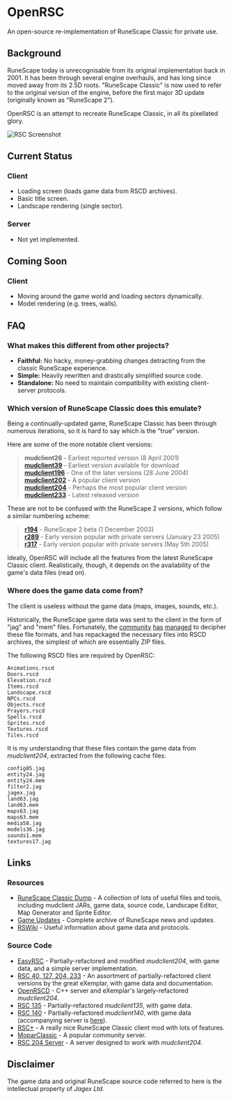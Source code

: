 # OpenRSC

An open-source re-implementation of RuneScape Classic for private use.

## Background

RuneScape today is unrecognisable from its original implementation back in 2001. It has been through several engine overhauls, and has long since moved away from its 2.5D roots. "RuneScape Classic" is now used to refer to the original version of the engine, before the first major 3D update (originally known as "RuneScape 2").

OpenRSC is an attempt to recreate RuneScape Classic, in all its pixellated glory.

![RSC Screenshot](http://www.runescape.com/img/main/classic/screen-2.jpg "RuneScape Classic")

## Current Status

### Client

 - Loading screen (loads game data from RSCD archives).
 - Basic title screen.
 - Landscape rendering (single sector).

### Server

 - Not yet implemented.

## Coming Soon

### Client

 - Moving around the game world and loading sectors dynamically.
 - Model rendering (e.g. trees, walls).

## FAQ

### What makes this different from other projects?

 - **Faithful:** No hacky, money-grabbing changes detracting from the classic RuneScape experience.
 - **Simple:** Heavily rewritten and drastically simplified source code.
 - **Standalone:** No need to maintain compatibility with existing client-server protocols.

### Which version of RuneScape Classic does this emulate?

Being a continually-updated game, RuneScape Classic has been through numerous iterations, so it is hard to say which is the "true" version.

Here are some of the more notable client versions:

 > **mudclient26** - Earliest reported version (8 April 2001)  
 > **[mudclient39](https://github.com/tomfitzhenry/RuneScape-classic-dump/blob/master/eXemplar's-collection/exemplar/rs1/rs1/mudclients/mudclient39.jar)** - Earliest version available for download  
 > **[mudclient196](https://github.com/tomfitzhenry/RuneScape-classic-dump/blob/master/eXemplar's-collection/exemplar/rs1/rs1/mudclients/mudclient196.jar)** - One of the later versions (28 June 2004)  
 > **[mudclient202](https://github.com/tomfitzhenry/runescape-classic-dump/tree/master/rs1/rs1/v202)** - A popular client version  
 > **[mudclient204](https://github.com/tomfitzhenry/RuneScape-classic-dump/blob/master/eXemplar's-collection/exemplar/rs1/rs1/mudclients/mudclient204.jar)** - Perhaps the most popular client version  
  > **[mudclient233](https://bitbucket.org/eggsampler/rsc/src/63e3a5c9482c27b3555b38b6a6b9453d2f1771c4/jars)** - Latest released version  

These are not to be confused with the RuneScape 2 versions, which follow a similar numbering scheme:

 > **[r194](http://rsclients.wikia.com/wiki/Revision_194)** - RuneScape 2 beta (1 December 2003)  
 > **[r289](http://rsclients.wikia.com/wiki/Revision_289)** - Early version popular with private servers (January 23 2005)  
 > **[r317](http://rsclients.wikia.com/wiki/Revision_317)** - Early version popular with private servers (May 5th 2005)  

Ideally, OpenRSC will include all the features from the latest RuneScape Classic client. Realistically, though, it depends on the availability of the game's data files (read on).

### Where does the game data come from?

The client is useless without the game data (maps, images, sounds, etc.).

Historically, the RuneScape game data was sent to the client in the form of "jag" and "mem" files. Fortunately, the [community](https://github.com/SamHammersley/JAG-Archive-Editor) [has](https://github.com/tomfitzhenry/RuneScape-classic-dump/blob/master/RSC%20Map%20Generator/RSC%20Map%20Generator/src/com/hikilaka/file/JagArchiveLoader.java) [managed](https://sites.google.com/site/commiesRuneScapedocumentation/cache/archives) to decipher these file formats, and has repackaged the necessary files into RSCD archives, the simplest of which are essentially ZIP files.

The following RSCD files are required by OpenRSC:

    Animations.rscd
    Doors.rscd
    Elevation.rscd
    Items.rscd
    Landscape.rscd
    NPCs.rscd
    Objects.rscd
    Prayers.rscd
    Spells.rscd
    Sprites.rscd
    Textures.rscd
    Tiles.rscd

It is my understanding that these files contain the game data from *mudclient204*, extracted from the following cache files:

    config85.jag
    entity24.jag
    entity24.mem
    filter2.jag
    jagex.jag
    land63.jag
    land63.mem
    maps63.jag
    maps63.mem
    media58.jag
    models36.jag
    sounds1.mem
    textures17.jag

## Links

### Resources

 - [RuneScape Classic Dump](https://github.com/tomfitzhenry/RuneScape-classic-dump) - A collection of lots of useful files and tools, including mudclient JARs, game data, source code, Landscape Editor, Map Generator and Sprite Editor.
 - [Game Updates](http://RuneScape.wikia.com/wiki/Game_updates) - Complete archive of RuneScape news and updates.
 - [RSWiki](https://rswiki.moparisthebest.com) - Useful information about game data and protocols.

### Source Code

 - [EasyRSC](https://www.rune-server.ee/runescape-development/rs-classic/tutorials/574938-easyrsc-eclipse.html) - Partially-refactored and modified *mudclient204*, with game data, and a simple server implementation.
 - [RSC 40, 127, 204, 233](https://bitbucket.org/eggsampler/rsc/src) - An assortment of partially-refactored client versions by the great eXemplar, with game data and documentation.
 - [OpenRSCD](https://github.com/Zlacki/OpenRSCD) - C++ server and eXemplar's largely-refactored *mudclient204*.
 - [RSC 135](https://bitbucket.org/_mthd0/rsc/src) - Partially-refactored *mudclient135*, with game data.
 - [RSC 140](https://bitbucket.org/Hikilaka/mudclient-140/src) - Partially-refactored *mudclient140*, with game data (accompanying server is [here](https://bitbucket.org/Hikilaka/140-gameserver/src)).
 - [RSC+](https://github.com/OrN/rscplus) - A really nice RuneScape Classic client mod with lots of features.
 - [MoparClassic](https://github.com/Lothy/MoparClassic) - A popular community server.
 - [RSC 204 Server](https://bitbucket.org/kjensenxz/rsc/src) - A server designed to work with *mudclient204*.

## Disclaimer

The game data and original RuneScape source code referred to here is the intellectual property of *Jagex Ltd*.
